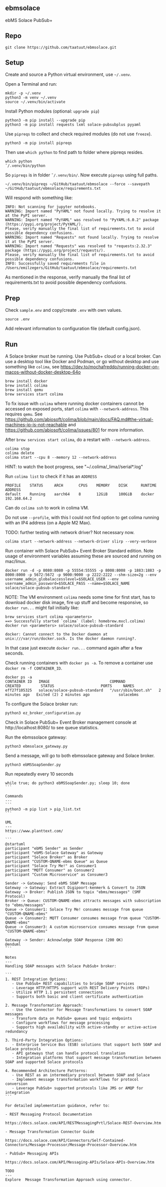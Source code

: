 ebmsolace
---
ebMS Solace PubSub+

Repo
---
`git clone https://github.com/taatuut/ebmsolace.git`

Setup
---
Create and source a Python virtual environment, use `~/.venv`.

Open a Terminal and run:

```
mkdir -p ~/.venv
python3 -m venv ~/.venv
source ~/.venv/bin/activate
```

Install Python modules (optional: `upgrade pip`)

```
python3 -m pip install --upgrade pip
python3 -m pip install requests lxml solace-pubsubplus pyyaml
```

Use `pipreqs` to collect and check required modules (do not use `freeze`).

```
python3 -m pip install pipreqs
```

Then use `which python` to find path to folder where pipreqs resides.

```
which python
˜/.venv/bin/python
```

So `pipreqs` is in folder `˜/.venv/bin/`. Now execute `pipreqs` using full paths.

```
~/.venv/bin/pipreqs ~/GitHub/taatuut/ebmsolace --force --savepath ~/GitHub/taatuut/ebmsolace/requirements.txt
```

Will respond with something like:

```
INFO: Not scanning for jupyter notebooks.
WARNING: Import named "PyYAML" not found locally. Trying to resolve it at the PyPI server.
WARNING: Import named "PyYAML" was resolved to "PyYAML:6.0.2" package (https://pypi.org/project/PyYAML/).
Please, verify manually the final list of requirements.txt to avoid possible dependency confusions.
WARNING: Import named "Requests" not found locally. Trying to resolve it at the PyPI server.
WARNING: Import named "Requests" was resolved to "requests:2.32.3" package (https://pypi.org/project/requests/).
Please, verify manually the final list of requirements.txt to avoid possible dependency confusions.
INFO: Successfully saved requirements file in /Users/emilzegers/GitHub/taatuut/ebmsolace/requirements.txt
```

As mentioned in the response, verify manually the final list of requirements.txt to avoid possible dependency confusions.

Prep
---
Check `sample.env` and copy/create `.env` with own values.

`source .env`

Add relevant information to configuration file (default config.json).

Run
---
A Solace broker must be running. Use PubSub+ cloud or a local broker. Can use a desktop tool like Docker and Podman, or go without desktop and use something like `colima`, see https://dev.to/mochafreddo/running-docker-on-macos-without-docker-desktop-64o

```
brew install docker
brew install colima
brew install qemu
brew services start colima
```

To fix issue with `colima` where running docker containers cannot be accessed on exposed ports, start `colima` with `--network-address`. This requires `qemu`. See https://github.com/abiosoft/colima/blob/main/docs/FAQ.md#the-virtual-machines-ip-is-not-reachable and https://github.com/abiosoft/colima/issues/801 for more information.

After `brew services start colima`, do a restart with `--network-address`.

```
colima stop
colima delete
colima start --cpu 8 --memory 12 --network-address
```

HINT: to watch the boot progress, see "~/.colima/_lima/<profile>/serial*.log"

Run `colima list` to check if it has an `ADDRESS`

```
PROFILE    STATUS     ARCH       CPUS    MEMORY    DISK      RUNTIME    ADDRESS
default    Running    aarch64    8       12GiB     100GiB    docker     192.168.64.2
```

Can do `colima ssh` to work in colima VM.

Do not use `--profile`, with this I could not find option to get colima running with an IP4 address (on a Apple M2 Max). 

TODO: further testing with network driver? Not necessary now.

`colima start --network-address --network-driver slirp --very-verbose`

Run container with Solace PubSub+ Event Broker Standard edition. Note usage of environment variables assuming these are sourced and running on mac/linux.

```
docker run -d -p 8080:8080 -p 55554:55555 -p 8008:8008 -p 1883:1883 -p 8000:8000 -p 5672:5672 -p 9000:9000 -p 2222:2222 --shm-size=2g --env username_admin_globalaccesslevel=$SOLACE_USER --env username_admin_password=$SOLACE_PASS --name=$SOLACE_NAME solace/solace-pubsub-standard
```

NOTE: The VM environment `colima` needs some time for first start, has to download docker disk image, fire up stuff and become responsive, so `docker run...` might fail initially like:

```
brew services start colima <parameters>
==> Successfully started `colima` (label: homebrew.mxcl.colima)
docker run <parameters> solace/solace-pubsub-standard

docker: Cannot connect to the Docker daemon at unix:///var/run/docker.sock. Is the docker daemon running?.
```

In that case just execute `docker run...` command again after a few seconds.

Check running containers with `docker ps -a`. To remove a container use `docker rm -f CONTAINER_ID`.

```
docker ps -a
CONTAINER ID   IMAGE                           COMMAND               CREATED         STATUS                     PORTS     NAMES
eff27f105325   solace/solace-pubsub-standard   "/usr/sbin/boot.sh"   2 minutes ago   Exited (2) 2 minutes ago             solacebms
```

To configure the Solace broker run:

```
python3 ez_broker_configuration.py
```

Check in Solace PubSub+ Event Broker management console at http://localhost:8080/ to see queue statistics.

Run the ebmssolace gateway:

```
python3 ebmsolace_gateway.py
```

Send a message, will go to both ebmssolace gateway and Solace broker.

```
python3 ebMSSoapSender.py
```

Run repeatedly every 10 seconds 

````
while true; do python3 ebMSSoapSender.py; sleep 10; done
```

Commands
---
```
python3 -m pip list > pip_list.txt
```

UML
---
https://www.planttext.com/

```
@startuml
participant "ebMS Sender" as Sender
participant "ebMS-Solace Gateway" as Gateway
participant "Solace Broker" as Broker
participant "CUSTOM-QNAME-ebms Queue" as Queue
participant "Solace Try Me!" as Consumer1
participant "MQTT Consumer" as Consumer2
participant "Custom Microservice" as Consumer3

Sender -> Gateway: Send ebMS SOAP Message
Gateway -> Gateway: Extract Digipoort-kenmerk & Convert to JSON
Gateway -> Broker: Publish JSON to topix "ebms/messages" (SMF Protocol)
Broker -> Queue: CUSTOM-QNAME-ebms attracts messages with subscription to "ebms/messages"
Queue -> Consumer1: Solace Try Me! consumes message from queue "CUSTOM-QNAME-ebms"
Queue -> Consumer2: MQTT Consumer consumes message from queue "CUSTOM-QNAME-ebms"
Queue -> Consumer3: A custom microservice consumes message from queue "CUSTOM-QNAME-ebms"

Gateway -> Sender: Acknowledge SOAP Response (200 OK)
@enduml
```

Notes
---
Handling SOAP messages with Solace PubSub+ broker:

```
1. REST Integration Options:
   - Use PubSub+ REST capabilities to bridge SOAP services
   - Leverage HTTP/HTTPS support with REST Delivery Points (RDPs)
   - Utilize HTTP 1.1 persistent connections
   - Supports both basic and client certificate authentication

2. Message Transformation Approach:
   - Use the Connector for Message Transformations to convert SOAP messages
   - Transform data on PubSub+ queues and topic endpoints
   - Configure workflows for message processing
   - Supports high availability with active-standby or active-active redundancy

3. Third-Party Integration Options:
   - Enterprise Service Bus (ESB) solutions that support both SOAP and Solace protocols
   - API gateways that can handle protocol translation
   - Integration platforms that support message transformation between SOAP and supported Solace protocols

4. Recommended Architecture Patterns:
   - Use REST as an intermediary protocol between SOAP and Solace
   - Implement message transformation workflows for protocol conversion
   - Leverage PubSub+ supported protocols like JMS or AMQP for integration
```

For detailed implementation guidance, refer to:

- REST Messaging Protocol Documentation

https://docs.solace.com/API/RESTMessagingPrtl/Solace-REST-Overview.htm

- Message Transformation Connector Guide

https://docs.solace.com/API/Connectors/Self-Contained-Connectors/Message-Processor/Message-Processor-Overview.htm

- PubSub+ Messaging APIs

https://docs.solace.com/API/Messaging-APIs/Solace-APIs-Overview.htm

TODO
---
Explore  Message Transformation Approach using connector.